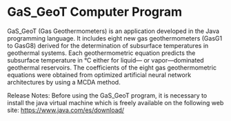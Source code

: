# GaS_GeoT Computer Program

GaS_GeoT (Gas Geothermometers) is an application developed in the Java programming language. It includes eight new gas geothermometers (GasG1 to GasG8) derived for the determination of subsurface temperatures in geothermal systems. Each geothermometric equation predicts the subsurface temperature in °C either for liquid— or vapor—dominated geothermal reservoirs. The coefficients of the eight gas geothermometric equations were obtained from optimized artificial neural network architectures by using a MCDA method.

Release Notes:
Before using the GaS_GeoT program, it is necessary to install the java virtual machine which is freely available on the following web site: https://www.java.com/es/download/

